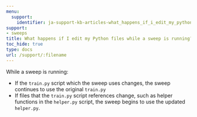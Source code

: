```yaml
---
menu:
  support:
    identifier: ja-support-kb-articles-what_happens_if_i_edit_my_python_files_while_a_sweep_is_running
support:
- sweeps
title: What happens if I edit my Python files while a sweep is running?
toc_hide: true
type: docs
url: /support/:filename
---
```


While a sweep is running:
- If the `train.py` script which the sweep uses changes, the sweep continues to use the original `train.py`
- If files that the `train.py` script references change, such as helper functions in the `helper.py` script, the sweep begins to use the updated `helper.py`.